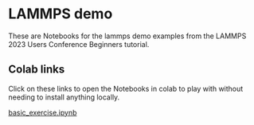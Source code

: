 # LAMMPS demo

These are Notebooks for the lammps demo examples from the LAMMPS 2023 Users Conference Beginners tutorial.

## Colab links

Click on these links to open the Notebooks in colab to play with without needing to install anything locally.

[basic_exercise.ipynb]((https://colab.research.google.com/github/lmhale99/atomman-demo/LAMMPS%20demo/blob/main/basic_exercise.ipynb))